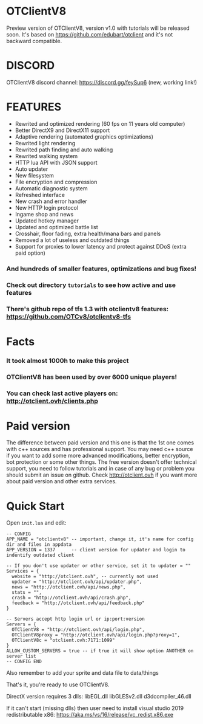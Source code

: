 # OTClientV8

Preview version of OTClientV8, version v1.0 with tutorials will be released soon.
It's based on https://github.com/edubart/otclient and it's not backward compatible.

# DISCORD
OTClientV8 discord channel: https://discord.gg/feySup6 (new, working link!)

# FEATURES
- Rewrited and optimized rendering (60 fps on 11 years old computer)
- Better DirectX9 and DirectX11 support
- Adaptive rendering (automated graphics optimizations)
- Rewrited light rendering
- Rewrited path finding and auto walking
- Rewrited walking system
- HTTP lua API with JSON support
- Auto updater
- New filesystem
- File encryption and compression
- Automatic diagnostic system
- Refreshed interface
- New crash and error handler
- New HTTP login protocol
- Ingame shop and news
- Updated hotkey manager
- Updated and optimized battle list
- Crosshair, floor fading, extra health/mana bars and panels
- Removed a lot of useless and outdated things
- Support for proxies to lower latency and protect against DDoS (extra paid option)

### And hundreds of smaller features, optimizations and bug fixes!
### Check out directory `tutorials` to see how active and use features

### There's github repo of tfs 1.3 with otclientv8 features: https://github.com/OTCv8/otclientv8-tfs

# Facts
### It took almost 1000h to make this project
### OTClientV8 has been used by over 6000 unique players!
### You can check last active players on: http://otclient.ovh/clients.php

# Paid version
The difference between paid version and this one is that the 1st one comes with c++ sources and has professional support.  You may need c++ source if you want to add some more advanced modifications, better encryption, bot protection or some other things. The free version doesn't offer technical support, you need to follow tutorials and in case of any bug or problem you should submit an issue on github. Check http://otclient.ovh if you want more about paid version and other extra services.

# Quick Start

Open `init.lua` and edit:

```
-- CONFIG
APP_NAME = "otclientv8" -- important, change it, it's name for config dir and files in appdata
APP_VERSION = 1337      -- client version for updater and login to indentify outdated client

-- If you don't use updater or other service, set it to updater = ""
Services = {
  website = "http://otclient.ovh", -- currently not used
  updater = "http://otclient.ovh/api/updater.php",
  news = "http://otclient.ovh/api/news.php",
  stats = "",
  crash = "http://otclient.ovh/api/crash.php",
  feedback = "http://otclient.ovh/api/feedback.php"
}

-- Servers accept http login url or ip:port:version
Servers = {
  OTClientV8 = "http://otclient.ovh/api/login.php",
  OTClientV8proxy = "http://otclient.ovh/api/login.php?proxy=1",
  OTClientV8c = "otclient.ovh:7171:1099"
}
ALLOW_CUSTOM_SERVERS = true -- if true it will show option ANOTHER on server list
-- CONFIG END
```

Also remember to add your sprite and data file to data/things

That's it, you're ready to use OTClientV8.

DirectX version requires 3 dlls: libEGL.dll libGLESv2.dll d3dcompiler_46.dll

If it can't start (missing dlls) then user need to install visual studio 2019 redistributable x86: https://aka.ms/vs/16/release/vc_redist.x86.exe
